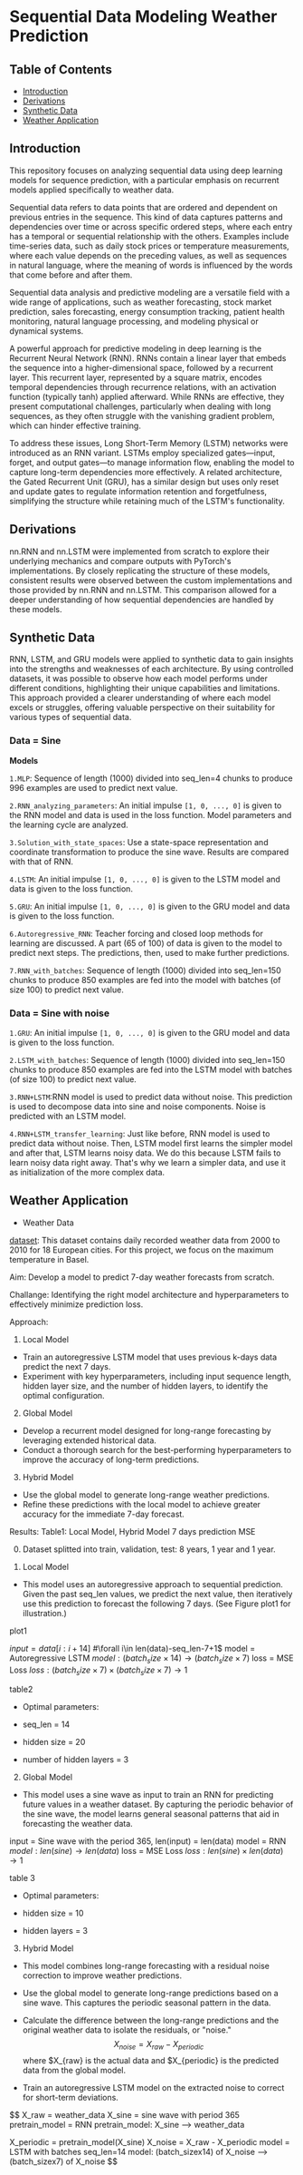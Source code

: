 # Sequential Data Modeling Weather Prediction

## Table of Contents 

- [Introduction](#introduction)
- [Derivations](#derivations)
- [Synthetic Data](#synthetic-data)
- [Weather Application](#weather-application)

## Introduction

This repository focuses on analyzing sequential data using deep learning models for sequence prediction, with a particular emphasis on recurrent models applied specifically to weather data.

Sequential data refers to data points that are ordered and dependent on previous entries in the sequence. This kind of data captures patterns and dependencies over time or across specific ordered steps, where each entry has a temporal or sequential relationship with the others. Examples include time-series data, such as daily stock prices or temperature measurements, where each value depends on the preceding values, as well as sequences in natural language, where the meaning of words is influenced by the words that come before and after them. 

Sequential data analysis and predictive modeling are a versatile field with a wide range of applications, such as weather forecasting, stock market prediction, sales forecasting, energy consumption tracking, patient health monitoring, natural language processing, and modeling physical or dynamical systems.

A powerful approach for predictive modeling in deep learning is the Recurrent Neural Network (RNN). RNNs contain a linear layer that embeds the sequence into a higher-dimensional space, followed by a recurrent layer. This recurrent layer, represented by a square matrix, encodes temporal dependencies through recurrence relations, with an activation function (typically tanh) applied afterward. While RNNs are effective, they present computational challenges, particularly when dealing with long sequences, as they often struggle with the vanishing gradient problem, which can hinder effective training.

To address these issues, Long Short-Term Memory (LSTM) networks were introduced as an RNN variant. LSTMs employ specialized gates—input, forget, and output gates—to manage information flow, enabling the model to capture long-term dependencies more effectively. A related architecture, the Gated Recurrent Unit (GRU), has a similar design but uses only reset and update gates to regulate information retention and forgetfulness, simplifying the structure while retaining much of the LSTM's functionality.

## Derivations

nn.RNN and nn.LSTM were implemented from scratch to explore their underlying mechanics and compare outputs with PyTorch's implementations. By closely replicating the structure of these models, consistent results were observed between the custom implementations and those provided by nn.RNN and nn.LSTM. This comparison allowed for a deeper understanding of how sequential dependencies are handled by these models.

## Synthetic Data

RNN, LSTM, and GRU models were applied to synthetic data to gain insights into the strengths and weaknesses of each architecture. By using controlled datasets, it was possible to observe how each model performs under different conditions, highlighting their unique capabilities and limitations. This approach provided a clearer understanding of where each model excels or struggles, offering valuable perspective on their suitability for various types of sequential data.

### Data = Sine

**Models**

`1.MLP`: Sequence of length (1000) divided into seq_len=4 chunks to produce 996 examples are used to predict next value.

`2.RNN_analyzing_parameters`: An initial impulse `[1, 0, ..., 0]` is given to the RNN model and data is used in the loss function. Model parameters and the learning cycle are analyzed.

`3.Solution_with_state_spaces`: Use a state-space representation and coordinate transformation to produce the sine wave. Results are compared with that of RNN.
  
`4.LSTM`: An initial impulse `[1, 0, ..., 0]` is given to the LSTM model and data is given to the loss function.

`5.GRU`: An initial impulse `[1, 0, ..., 0]` is given to the GRU model and data is given to the loss function.

`6.Autoregressive_RNN`: Teacher forcing and closed loop methods for learning are discussed. A part (65 of 100) of data is given to the model to predict next steps. The predictions, then, used to make further predictions. 

`7.RNN_with_batches`: Sequence of length (1000) divided into seq_len=150 chunks to produce 850 examples are fed into the model with batches (of size 100) to predict next value.

### Data = Sine with noise

`1.GRU`: An initial impulse `[1, 0, ..., 0]` is given to the GRU model and data is given to the loss function.

`2.LSTM_with_batches`: Sequence of length (1000) divided into seq_len=150 chunks to produce 850 examples are fed into the LSTM model with batches (of size 100) to predict next value.

`3.RNN+LSTM`:RNN model is used to predict data without noise. This prediction is used to decompose data into sine and noise components. Noise is predicted with an LSTM model.

`4.RNN+LSTM_transfer_learning`: Just like before, RNN model is used to predict data without noise. Then, LSTM model first learns the simpler model and after that, LSTM learns noisy data. We do this because LSTM fails to learn noisy data right away. That's why we learn a simpler data, and use it as initialization of the more complex data. 

## Weather Application

- Weather Data

[dataset](https://github.com/florian-huber/weather_prediction_dataset): This dataset contains daily recorded weather data from 2000 to 2010 for 18 European cities. For this project, we focus on the maximum temperature in Basel.

Aim: Develop a model to predict 7-day weather forecasts from scratch.

Challange: Identifying the right model architecture and hyperparameters to effectively minimize prediction loss.


Approach: 

1. Local Model

 - Train an autoregressive LSTM model that uses previous k-days data predict the next 7 days. 
 - Experiment with key hyperparameters, including input sequence length, hidden layer size, and the number of hidden layers, to identify the optimal configuration.

2. Global Model

 - Develop a recurrent model designed for long-range forecasting by leveraging extended historical data.
 - Conduct a thorough search for the best-performing hyperparameters to improve the accuracy of long-term predictions.
 
3. Hybrid Model

 - Use the global model to generate long-range weather predictions.
 - Refine these predictions with the local model to achieve greater accuracy for the immediate 7-day forecast.

 

Results: Table1: Local Model, Hybrid Model 7 days prediction MSE

0. Dataset splitted into train, validation, test: 8 years, 1 year and 1 year.

1. Local Model

 - This model uses an autoregressive approach to sequential prediction. Given the past seq_len values, we predict the next value, then iteratively use this prediction to forecast the following 7 days. (See Figure plot1 for illustration.)

plot1

$input = data[i:i+14]$  #\forall i\in len(data)-seq_len-7+1$
model = Autoregressive LSTM
$model: (batch_size\times 14) \rightarrow (batch_size\times 7)$
loss = MSE Loss
$loss:(batch_size\times 7)\times (batch_size\times 7)\rightarrow 1$

table2

- Optimal parameters: 

* seq_len = 14

* hidden size = 20

* number of hidden layers = 3


2. Global Model

- This model uses a sine wave as input to train an RNN for predicting future values in a weather dataset. By capturing the periodic behavior of the sine wave, the model learns general seasonal patterns that aid in forecasting the weather data.

input = Sine wave with the period 365, len(input) = len(data)
model = RNN
$model: len(sine) \rightarrow len(data)$
loss = MSE Loss
$loss: len(sine)\times len(data)\rightarrow 1$

table 3

- Optimal parameters: 
* hidden size = 10

* hidden layers = 3

3. Hybrid Model

- This model combines long-range forecasting with a residual noise correction to improve weather predictions.

- Use the global model to generate long-range predictions based on a sine wave. This captures the periodic seasonal pattern in the data.

- Calculate the difference between the long-range predictions and the original weather data to isolate the residuals, or "noise." $$X_{noise} = X_{raw} - X_{periodic}$$ where $X_{raw} is the actual data and $X_{periodic} is the predicted data from the global model.

- Train an autoregressive LSTM model on the extracted noise to correct for short-term deviations.


$$
X_raw = weather_data
X_sine = sine wave with period 365
pretrain_model = RNN
pretrain_model: X_sine --> weather_data

X_periodic = pretrain_model(X_sine)
X_noise = X_raw - X_periodic
model = LSTM with batches seq_len=14
model: (batch_sizex14) of X_noise --> (batch_sizex7) of X_noise
$$
